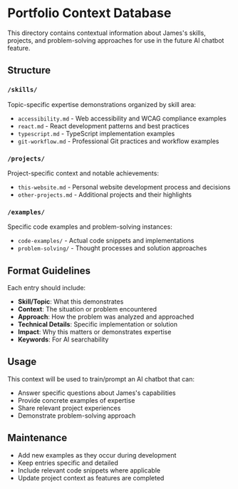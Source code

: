 # Portfolio Context Database

This directory contains contextual information about James's skills, projects, and problem-solving approaches for use in the future AI chatbot feature.

## Structure

### `/skills/`
Topic-specific expertise demonstrations organized by skill area:
- `accessibility.md` - Web accessibility and WCAG compliance examples
- `react.md` - React development patterns and best practices
- `typescript.md` - TypeScript implementation examples
- `git-workflow.md` - Professional Git practices and workflow examples

### `/projects/`
Project-specific context and notable achievements:
- `this-website.md` - Personal website development process and decisions
- `other-projects.md` - Additional projects and their highlights

### `/examples/`
Specific code examples and problem-solving instances:
- `code-examples/` - Actual code snippets and implementations
- `problem-solving/` - Thought processes and solution approaches

## Format Guidelines

Each entry should include:
- **Skill/Topic**: What this demonstrates
- **Context**: The situation or problem encountered
- **Approach**: How the problem was analyzed and approached
- **Technical Details**: Specific implementation or solution
- **Impact**: Why this matters or demonstrates expertise
- **Keywords**: For AI searchability

## Usage

This context will be used to train/prompt an AI chatbot that can:
- Answer specific questions about James's capabilities
- Provide concrete examples of expertise
- Share relevant project experiences
- Demonstrate problem-solving approach

## Maintenance

- Add new examples as they occur during development
- Keep entries specific and detailed
- Include relevant code snippets where applicable
- Update project context as features are completed